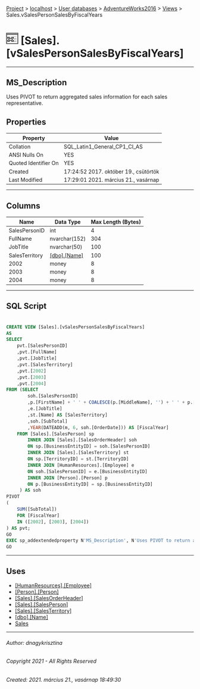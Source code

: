 #### 

[Project](../../../../index.md) > [localhost](../../../index.md) > [User databases](../../index.md) > [AdventureWorks2016](../index.md) > [Views](Views.md) > Sales.vSalesPersonSalesByFiscalYears

# ![Views](../../../../Images/View32.png) [Sales].[vSalesPersonSalesByFiscalYears]

---

## <a name="#description"></a>MS_Description

Uses PIVOT to return aggregated sales information for each sales representative.

## <a name="#properties"></a>Properties

| Property | Value |
|---|---|
| Collation | SQL_Latin1_General_CP1_CI_AS |
| ANSI Nulls On | YES |
| Quoted Identifier On | YES |
| Created | 17:24:52 2017. október 19., csütörtök |
| Last Modified | 17:29:01 2021. március 21., vasárnap |


---

## <a name="#columns"></a>Columns

| Name | Data Type | Max Length (Bytes) |
|---|---|---|
| SalesPersonID | int | 4 |
| FullName | nvarchar(152) | 304 |
| JobTitle | nvarchar(50) | 100 |
| SalesTerritory | [[dbo].[Name]](../Programmability/Types/User-Defined_Data_Types/Name.md) | 100 |
| 2002 | money | 8 |
| 2003 | money | 8 |
| 2004 | money | 8 |


---

## <a name="#sqlscript"></a>SQL Script

```sql

CREATE VIEW [Sales].[vSalesPersonSalesByFiscalYears] 
AS 
SELECT 
    pvt.[SalesPersonID]
    ,pvt.[FullName]
    ,pvt.[JobTitle]
    ,pvt.[SalesTerritory]
    ,pvt.[2002]
    ,pvt.[2003]
    ,pvt.[2004] 
FROM (SELECT 
        soh.[SalesPersonID]
        ,p.[FirstName] + ' ' + COALESCE(p.[MiddleName], '') + ' ' + p.[LastName] AS [FullName]
        ,e.[JobTitle]
        ,st.[Name] AS [SalesTerritory]
        ,soh.[SubTotal]
        ,YEAR(DATEADD(m, 6, soh.[OrderDate])) AS [FiscalYear] 
    FROM [Sales].[SalesPerson] sp 
        INNER JOIN [Sales].[SalesOrderHeader] soh 
        ON sp.[BusinessEntityID] = soh.[SalesPersonID]
        INNER JOIN [Sales].[SalesTerritory] st 
        ON sp.[TerritoryID] = st.[TerritoryID] 
        INNER JOIN [HumanResources].[Employee] e 
        ON soh.[SalesPersonID] = e.[BusinessEntityID] 
		INNER JOIN [Person].[Person] p
		ON p.[BusinessEntityID] = sp.[BusinessEntityID]
	 ) AS soh 
PIVOT 
(
    SUM([SubTotal]) 
    FOR [FiscalYear] 
    IN ([2002], [2003], [2004])
) AS pvt;
GO
EXEC sp_addextendedproperty N'MS_Description', N'Uses PIVOT to return aggregated sales information for each sales representative.', 'SCHEMA', N'Sales', 'VIEW', N'vSalesPersonSalesByFiscalYears', NULL, NULL
GO

```


---

## <a name="#uses"></a>Uses

* [[HumanResources].[Employee]](../Tables/Employee.md)
* [[Person].[Person]](../Tables/Person.md)
* [[Sales].[SalesOrderHeader]](../Tables/SalesOrderHeader.md)
* [[Sales].[SalesPerson]](../Tables/SalesPerson.md)
* [[Sales].[SalesTerritory]](../Tables/SalesTerritory.md)
* [[dbo].[Name]](../Programmability/Types/User-Defined_Data_Types/Name.md)
* [Sales](../Security/Schemas/Sales.md)


---

###### Author:  dnagykrisztina

###### Copyright 2021 - All Rights Reserved

###### Created: 2021. március 21., vasárnap 18:49:30

